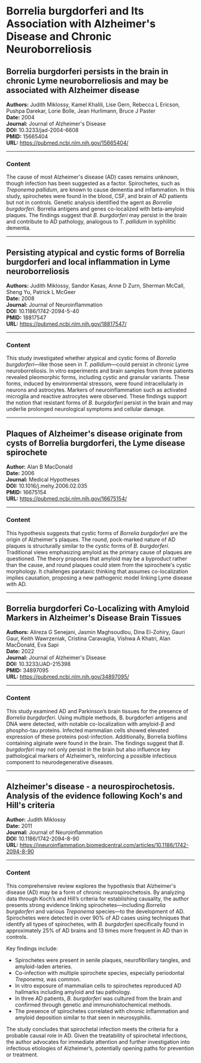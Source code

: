 # Borrelia burgdorferi and Its Association with Alzheimer's Disease and Chronic Neuroborreliosis

## Borrelia burgdorferi persists in the brain in chronic Lyme neuroborreliosis and may be associated with Alzheimer disease

**Authors:** Judith Miklossy, Kamel Khalili, Lise Gern, Rebecca L Ericson, Pushpa Darekar, Lorie Bolle, Jean Hurlimann, Bruce J Paster  
**Date:** 2004  
**Journal:** Journal of Alzheimer's Disease  
**DOI:** 10.3233/jad-2004-6608  
**PMID:** 15665404  
**URL:** https://pubmed.ncbi.nlm.nih.gov/15665404/

---

### Content

The cause of most Alzheimer's disease (AD) cases remains unknown, though infection has been suggested as a factor. Spirochetes, such as *Treponema pallidum*, are known to cause dementia and inflammation. In this study, spirochetes were found in the blood, CSF, and brain of AD patients but not in controls. Genetic analysis identified the agent as *Borrelia burgdorferi*. Borrelia antigens and genes co-localized with beta-amyloid plaques. The findings suggest that *B. burgdorferi* may persist in the brain and contribute to AD pathology, analogous to *T. pallidum* in syphilitic dementia.

---

## Persisting atypical and cystic forms of Borrelia burgdorferi and local inflammation in Lyme neuroborreliosis

**Authors:** Judith Miklossy, Sandor Kasas, Anne D Zurn, Sherman McCall, Sheng Yu, Patrick L McGeer  
**Date:** 2008  
**Journal:** Journal of Neuroinflammation  
**DOI:** 10.1186/1742-2094-5-40  
**PMID:** 18817547  
**URL:** https://pubmed.ncbi.nlm.nih.gov/18817547/

---

### Content

This study investigated whether atypical and cystic forms of *Borrelia burgdorferi*—like those seen in *T. pallidum*—could persist in chronic Lyme neuroborreliosis. In vitro experiments and brain samples from three patients revealed pleomorphic forms, including cystic and granular variants. These forms, induced by environmental stressors, were found intracellularly in neurons and astrocytes. Markers of neuroinflammation such as activated microglia and reactive astrocytes were observed. These findings support the notion that resistant forms of *B. burgdorferi* persist in the brain and may underlie prolonged neurological symptoms and cellular damage.

---

## Plaques of Alzheimer's disease originate from cysts of Borrelia burgdorferi, the Lyme disease spirochete

**Author:** Alan B MacDonald  
**Date:** 2006  
**Journal:** Medical Hypotheses  
**DOI:** 10.1016/j.mehy.2006.02.035  
**PMID:** 16675154  
**URL:** https://pubmed.ncbi.nlm.nih.gov/16675154/

---

### Content

This hypothesis suggests that cystic forms of *Borrelia burgdorferi* are the origin of Alzheimer's plaques. The round, pock-marked nature of AD plaques is structurally similar to the cystic forms of *B. burgdorferi*. Traditional views emphasizing amyloid as the primary cause of plaques are questioned. The theory proposes that amyloid may be a byproduct rather than the cause, and round plaques could stem from the spirochete's cystic morphology. It challenges parataxic thinking that assumes co-localization implies causation, proposing a new pathogenic model linking Lyme disease with AD.

---

## Borrelia burgdorferi Co-Localizing with Amyloid Markers in Alzheimer's Disease Brain Tissues

**Authors:** Alireza G Senejani, Jasmin Maghsoudlou, Dina El-Zohiry, Gauri Gaur, Keith Wawrzeniak, Cristina Caravaglia, Vishwa A Khatri, Alan MacDonald, Eva Sapi  
**Date:** 2022  
**Journal:** Journal of Alzheimer's Disease  
**DOI:** 10.3233/JAD-215398  
**PMID:** 34897095  
**URL:** https://pubmed.ncbi.nlm.nih.gov/34897095/

---

### Content

This study examined AD and Parkinson’s brain tissues for the presence of *Borrelia burgdorferi*. Using multiple methods, B. burgdorferi antigens and DNA were detected, with notable co-localization with amyloid-β and phospho-tau proteins. Infected mammalian cells showed elevated expression of these proteins post-infection. Additionally, Borrelia biofilms containing alginate were found in the brain. The findings suggest that *B. burgdorferi* may not only persist in the brain but also influence key pathological markers of Alzheimer’s, reinforcing a possible infectious component to neurodegenerative diseases.

---

## Alzheimer's disease - a neurospirochetosis. Analysis of the evidence following Koch's and Hill's criteria

**Author:** Judith Miklossy  
**Date:** 2011  
**Journal:** Journal of Neuroinflammation  
**DOI:** 10.1186/1742-2094-8-90  
**URL:** https://jneuroinflammation.biomedcentral.com/articles/10.1186/1742-2094-8-90

---

### Content

This comprehensive review explores the hypothesis that Alzheimer's disease (AD) may be a form of chronic neurospirochetosis. By analyzing data through Koch’s and Hill’s criteria for establishing causality, the author presents strong evidence linking spirochetes—including *Borrelia burgdorferi* and various *Treponema* species—to the development of AD. Spirochetes were detected in over 90% of AD cases using techniques that identify all types of spirochetes, with *B. burgdorferi* specifically found in approximately 25% of AD brains and 13 times more frequent in AD than in controls.

Key findings include:
- Spirochetes were present in senile plaques, neurofibrillary tangles, and amyloid-laden arteries.
- Co-infection with multiple spirochete species, especially periodontal *Treponema*, was common.
- In vitro exposure of mammalian cells to spirochetes reproduced AD hallmarks including amyloid and tau pathology.
- In three AD patients, *B. burgdorferi* was cultured from the brain and confirmed through genetic and immunohistochemical methods.
- The presence of spirochetes correlated with chronic inflammation and amyloid deposition similar to that seen in neurosyphilis.

The study concludes that spirochetal infection meets the criteria for a probable causal role in AD. Given the treatability of spirochetal infections, the author advocates for immediate attention and further investigation into infectious etiologies of Alzheimer’s, potentially opening paths for prevention or treatment.
